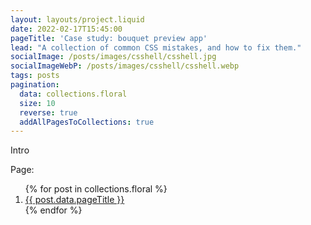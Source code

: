```yaml
---
layout: layouts/project.liquid
date: 2022-02-17T15:45:00
pageTitle: 'Case study: bouquet preview app'
lead: "A collection of common CSS mistakes, and how to fix them."
socialImage: /posts/images/csshell/csshell.jpg
socialImageWebP: /posts/images/csshell/csshell.webp
tags: posts
pagination:
  data: collections.floral
  size: 10
  reverse: true
  addAllPagesToCollections: true
---
```


Intro

Page:
<ol>
{% for post in collections.floral %}
  <li><a href="{{ post.url | url }}">{{ post.data.pageTitle }}</a></li>
{% endfor %}
</ol>
